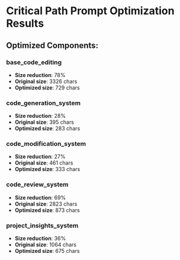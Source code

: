 # Critical Path Prompt Optimization Results

## Optimized Components:

### base_code_editing
- **Size reduction**: 78%
- **Original size**: 3326 chars
- **Optimized size**: 729 chars

### code_generation_system
- **Size reduction**: 28%
- **Original size**: 395 chars
- **Optimized size**: 283 chars

### code_modification_system
- **Size reduction**: 27%
- **Original size**: 461 chars
- **Optimized size**: 333 chars

### code_review_system
- **Size reduction**: 69%
- **Original size**: 2823 chars
- **Optimized size**: 873 chars

### project_insights_system
- **Size reduction**: 36%
- **Original size**: 1064 chars
- **Optimized size**: 675 chars

